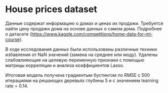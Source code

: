# House prices dataset
Данные содержат информацию о домах и ценах их продажи. Требуется найти цену продажи дома на основе данных о самом дома. Подробнее о датасете (https://www.kaggle.com/competitions/home-data-for-ml-course).


В ходе исследования данных были использованы различные техники избавления от NaN значений (замена на среднее или моду). Удалены слабовлияющие на целевую переменную признаки с помощью матрицы
корреляции и анализа коэффициентов Lasso.

Итоговая модель получена градиентым бустингом по RMSE с 500 итерациями на решающих деревьях глубины 5 и с значением learning rate = 0.14.
